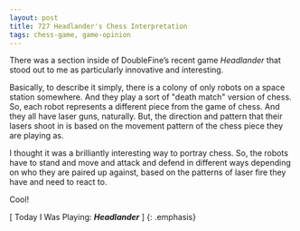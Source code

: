 ```yaml
---
layout: post
title: 727 Headlander's Chess Interpretation
tags: chess-game, game-opinion
---
```

There was a section inside of DoubleFine’s recent game *Headlander* that stood out to me as particularly innovative and interesting.

Basically, to describe it simply, there is a colony of only robots on a space station somewhere.  And they play a sort of "death match" version of chess.  So, each robot represents a different piece from the game of chess.  And they all have laser guns, naturally.  But, the direction and pattern that their lasers shoot in is based on the movement pattern of the chess piece they are playing as.

I thought it was a brilliantly interesting way to portray chess.  So, the robots have to stand and move and attack and defend in different ways depending on who they are paired up against, based on the patterns of laser fire they have and need to react to.

Cool!

[ Today I Was Playing: ***Headlander*** ]
{: .emphasis}